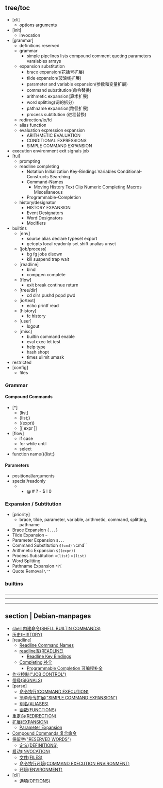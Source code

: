 
## tree/toc
- [cli]
  - options arguments
- [init]
  - invocation
- [grammar]
  - definitions reserved 
  - grammar
    - simple pipelines lists compound comment quoting parameters varaiables arrays
  - expansion substitution
    - brace expansion(花括号扩展)
    - tilde expansion(波浪线扩展)
    - parameter and variable expansion(参数和变量扩展)
    - command substitution(命令替换)
    - arithmetic expansion(算术扩展)
    - word splitting(词的拆分)
    - pathname expansion(路径扩展)
    - process subtitution (进程替换)
  - redirection/io/fd
  - alias function 
  - evaluation expression expansion
    - ARITHMETIC EVALUATION
    - CONDITIONAL EXPRESSIONS
    - SIMPLE COMMAND EXPANSION
- execution environment exit signals job
- [tui]
  - prompting
  - readline completing
    - Notation Initialization Key-Bindings Variables Conditional-Constructs Searching 
    - Command-Names
      - Moving History Text Clip Numeric Completing Macros Miscellaneous
    - Programmable-Completion
  - history/designator
    - HISTORY EXPANSION
    - Event Designators
    - Word Designators
    - Modifiers  
- builtins
  - [env]
    - source alias declare typeset export
    - getopts local readonly set shift unalias unset
  - [job/process]
    - bg fg jobs disown 
    - kill suspend trap wait
  - [readline]
    - bind
    - compgen complete
  - [flow]
    - exit break continue return
  - [tree/dir]
    - cd dirs pushd popd pwd
  - [io/text]
    - echo printf read
  - [history]
    - fc history
  - [user]
    - logout
  - [misc]
    - builtin command enable
    - eval exec let test
    - help type 
    - hash shopt
    - times ulimit umask
- restricted
- [config]
  - files

### Grammar
#### Compound Commands
- [*]
  - (list)
  - {list;}
  - ((expr))
  - [[ expr ]]
- [flow]
  - if case
  - for while until 
  - select
- function name(){list;}
#### Parameters
- positional/arguments
- special/readonly
  - * @ # ? - $ ! 0
### Expansion / Subtitution
- [priority]
  - brace, tilde, parameter, variable, arithmetic, command, splitting, pathname
- Brace Expansion  `{...}`
- Tilde Expansion  `~`
- Parameter Expansion  `$...`
- Command Substitution `$(cmd)` `\`cmd\``
- Arithmetic Expansion `$((expr))`
- Process Substitution `<(list)` `>(list)`
- Word Splitting
- Pathname Expansion `*?[`
- Quote Removal `\'"`

### builtins
####
##### 



---
---
---
## section | Debian-manpages
- [shell 内建命令(SHELL BUILTIN COMMANDS)](https://manpages.debian.org/testing/manpages-zh/bash.1.zh_CN.html#shell_内建命令(SHELL_BUILTIN_COMMANDS))
- [历史(HISTORY)](https://manpages.debian.org/testing/manpages-zh/bash.1.zh_CN.html#历史(HISTORY))
- [readline]
  - [Readline Command Names](https://manpages.debian.org/testing/manpages-zh/bash.1.zh_CN.html#Readline_Command_Names)
  - [readline库(READLINE)](https://manpages.debian.org/testing/manpages-zh/bash.1.zh_CN.html#readline库(READLINE))
    - [Readline Key Bindings](https://manpages.debian.org/testing/manpages-zh/bash.1.zh_CN.html#Readline_Key_Bindings)
  - [Completing 补全](https://manpages.debian.org/testing/manpages-zh/bash.1.zh_CN.html#Completing_补全)
    - [Programmable Completion 可编程补全](https://manpages.debian.org/testing/manpages-zh/bash.1.zh_CN.html#Programmable_Completion_可编程补全)
- [作业控制("JOB CONTROL")](https://manpages.debian.org/testing/manpages-zh/bash.1.zh_CN.html#作业控制("JOB_CONTROL"))
- [信号(SIGNALS)](https://manpages.debian.org/testing/manpages-zh/bash.1.zh_CN.html#信号(SIGNALS))
- [parse]
  - [命令执行(COMMAND EXECUTION)](https://manpages.debian.org/testing/manpages-zh/bash.1.zh_CN.html#命令执行(COMMAND_EXECUTION))
  - [简单命令扩展("SIMPLE COMMAND EXPANSION")](https://manpages.debian.org/testing/manpages-zh/bash.1.zh_CN.html#简单命令扩展("SIMPLE_COMMAND_EXPANSION"))
  - [别名(ALIASES)](https://manpages.debian.org/testing/manpages-zh/bash.1.zh_CN.html#别名(ALIASES))
  - [函数(FUNCTIONS)](https://manpages.debian.org/testing/manpages-zh/bash.1.zh_CN.html#函数(FUNCTIONS))
- [重定向(REDIRECTION)](https://manpages.debian.org/testing/manpages-zh/bash.1.zh_CN.html#重定向(REDIRECTION))
- [扩展(EXPANSION)](https://manpages.debian.org/testing/manpages-zh/bash.1.zh_CN.html#扩展(EXPANSION))
  - [Parameter Expansion](https://manpages.debian.org/testing/manpages-zh/bash.1.zh_CN.html#Parameter_Expansion)
- [Compound Commands 复合命令](https://manpages.debian.org/testing/manpages-zh/bash.1.zh_CN.html#Compound_Commands_复合命令)
- [保留字("RESERVED WORDS")](https://manpages.debian.org/testing/manpages-zh/bash.1.zh_CN.html#保留字("RESERVED_WORDS"))
  - [定义(DEFINITIONS)](https://manpages.debian.org/testing/manpages-zh/bash.1.zh_CN.html#定义(DEFINITIONS))
- [启动(INVOCATION)](https://manpages.debian.org/testing/manpages-zh/bash.1.zh_CN.html#启动(INVOCATION))
  - [文件(FILES)](https://manpages.debian.org/testing/manpages-zh/bash.1.zh_CN.html#文件(FILES))
  - [命令执行环境(COMMAND EXECUTION ENVIRONMENT)](https://manpages.debian.org/testing/manpages-zh/bash.1.zh_CN.html#命令执行环境(COMMAND_EXECUTION_ENVIRONMENT))
  - [环境(ENVIRONMENT)](https://manpages.debian.org/testing/manpages-zh/bash.1.zh_CN.html#环境(ENVIRONMENT))
- [cli]
  - [选项(OPTIONS)](https://manpages.debian.org/testing/manpages-zh/bash.1.zh_CN.html#选项(OPTIONS))
